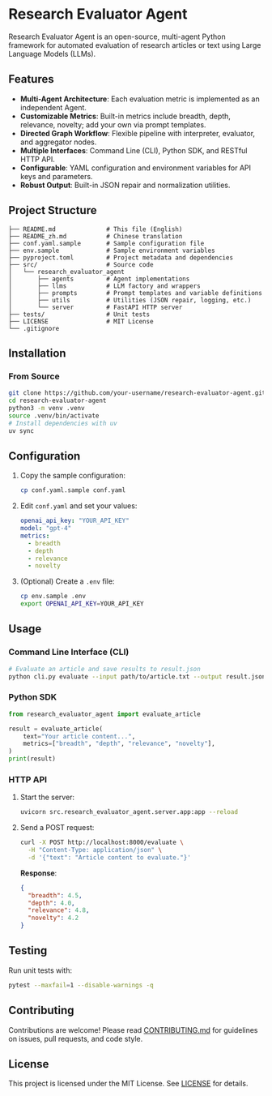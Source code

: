 # Research Evaluator Agent

Research Evaluator Agent is an open-source, multi-agent Python framework for automated evaluation of research articles or text using Large Language Models (LLMs).

## Features

- **Multi-Agent Architecture**: Each evaluation metric is implemented as an independent Agent.
- **Customizable Metrics**: Built-in metrics include breadth, depth, relevance, novelty; add your own via prompt templates.
- **Directed Graph Workflow**: Flexible pipeline with interpreter, evaluator, and aggregator nodes.
- **Multiple Interfaces**: Command Line (CLI), Python SDK, and RESTful HTTP API.
- **Configurable**: YAML configuration and environment variables for API keys and parameters.
- **Robust Output**: Built-in JSON repair and normalization utilities.

## Project Structure

```plain
├── README.md              # This file (English)
├── README_zh.md           # Chinese translation
├── conf.yaml.sample       # Sample configuration file
├── env.sample             # Sample environment variables
├── pyproject.toml         # Project metadata and dependencies
├── src/                   # Source code
│   └── research_evaluator_agent
│       ├── agents         # Agent implementations
│       ├── llms           # LLM factory and wrappers
│       ├── prompts        # Prompt templates and variable definitions
│       ├── utils          # Utilities (JSON repair, logging, etc.)
│       └── server         # FastAPI HTTP server
├── tests/                 # Unit tests
├── LICENSE                # MIT License
└── .gitignore
```

## Installation

### From Source

```bash
git clone https://github.com/your-username/research-evaluator-agent.git
cd research-evaluator-agent
python3 -m venv .venv
source .venv/bin/activate
# Install dependencies with uv
uv sync
```

## Configuration

1. Copy the sample configuration:
   ```bash
   cp conf.yaml.sample conf.yaml
   ```
2. Edit `conf.yaml` and set your values:
   ```yaml
   openai_api_key: "YOUR_API_KEY"
   model: "gpt-4"
   metrics:
     - breadth
     - depth
     - relevance
     - novelty
   ```
3. (Optional) Create a `.env` file:
   ```bash
   cp env.sample .env
   export OPENAI_API_KEY=YOUR_API_KEY
   ```

## Usage

### Command Line Interface (CLI)

```bash
# Evaluate an article and save results to result.json
python cli.py evaluate --input path/to/article.txt --output result.json
```

### Python SDK

```python
from research_evaluator_agent import evaluate_article

result = evaluate_article(
    text="Your article content...",
    metrics=["breadth", "depth", "relevance", "novelty"],
)
print(result)
```

### HTTP API

1. Start the server:
   ```bash
   uvicorn src.research_evaluator_agent.server.app:app --reload
   ```
2. Send a POST request:
   ```bash
   curl -X POST http://localhost:8000/evaluate \
     -H "Content-Type: application/json" \
     -d '{"text": "Article content to evaluate."}'
   ```
   **Response**:
   ```json
   {
     "breadth": 4.5,
     "depth": 4.0,
     "relevance": 4.8,
     "novelty": 4.2
   }
   ```

## Testing

Run unit tests with:

```bash
pytest --maxfail=1 --disable-warnings -q
```

## Contributing

Contributions are welcome! Please read [CONTRIBUTING.md](CONTRIBUTING.md) for guidelines on issues, pull requests, and code style.

## License

This project is licensed under the MIT License. See [LICENSE](LICENSE) for details.